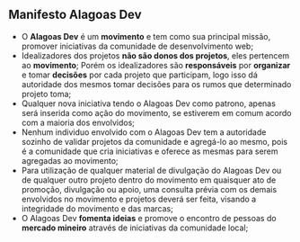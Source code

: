 ## Manifesto Alagoas Dev

- O **Alagoas Dev** é um **movimento** e tem como sua principal missão, promover iniciativas da comunidade de desenvolvimento web;
- Idealizadores dos projetos **não são donos dos projetos**, eles pertencem ao **movimento**; Porém os idealizadores são **responsáveis** por **organizar** e tomar **decisões** por cada projeto que participam, logo isso dá autoridade dos mesmos tomar decisões para os rumos que determinado projeto toma;
- Qualquer nova iniciativa tendo o Alagoas Dev como patrono, apenas será inserida como ação do movimento, se estiverem em comum acordo com a maioria dos envolvidos;
- Nenhum individuo envolvido com o Alagoas Dev tem a autoridade sozinho de validar projetos da comunidade e agregá-lo ao mesmo, pois é a comunidade que cria iniciativas e oferece as mesmas para serem agregadas ao movimento;
- Para utilização de qualquer material de divulgação do Alagoas Dev ou de qualquer outro projeto dentro do movimento em quaisquer ato de promoção, divulgação ou apoio, uma consulta prévia com os demais envolvidos no movimento e projetos deverá ser feita, visando a integridade do movimento e das marcas;
- O Alagoas Dev **fomenta ideias** e promove o encontro de pessoas do **mercado mineiro** através de iniciativas da comunidade local;
